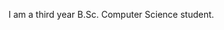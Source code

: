 I am a third year B.Sc. Computer Science student.

<!---
jisnoo123/jisnoo123 is a ✨ special ✨ repository because its `README.md` (this file) appears on your GitHub profile.
You can click the Preview link to take a look at your changes.
--->
